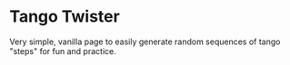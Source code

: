 # Tango Twister

Very simple, vanilla page to easily generate random sequences of tango "steps" for fun and practice.